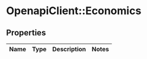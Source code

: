 # OpenapiClient::Economics

## Properties
Name | Type | Description | Notes
------------ | ------------- | ------------- | -------------



